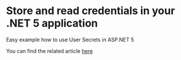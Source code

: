 # Store and read credentials in your .NET 5 application
Easy example how to use User Secrets in ASP.NET 5

You can find the related article [here](https://medium.com/p/f142f9360e19/edit)
